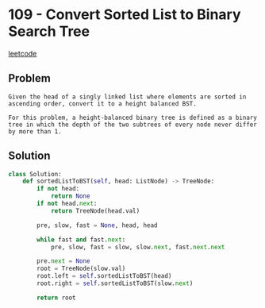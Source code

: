 # 109 - Convert Sorted List to Binary Search Tree

[leetcode](https://leetcode.com/problems/convert-sorted-list-to-binary-search-tree/)

## Problem

    Given the head of a singly linked list where elements are sorted in ascending order, convert it to a height balanced BST.
    
    For this problem, a height-balanced binary tree is defined as a binary tree in which the depth of the two subtrees of every node never differ by more than 1.

## Solution

```python
class Solution:
    def sortedListToBST(self, head: ListNode) -> TreeNode:
        if not head:
            return None
        if not head.next:
            return TreeNode(head.val)

        pre, slow, fast = None, head, head

        while fast and fast.next:
            pre, slow, fast = slow, slow.next, fast.next.next

        pre.next = None
        root = TreeNode(slow.val)
        root.left = self.sortedListToBST(head)
        root.right = self.sortedListToBST(slow.next)

        return root
```
